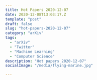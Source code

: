 ```yaml
---
title: Hot Papers 2020-12-07
date: 2020-12-08T13:03:17.Z
template: "post"
draft: false
slug: "hot-papers-2020-12-07"
category: "arXiv"
tags:
  - "arXiv"
  - "Twitter"
  - "Machine Learning"
  - "Computer Science"
description: "Hot papers 2020-12-07"
socialImage: "/media/flying-marine.jpg"

---
```

